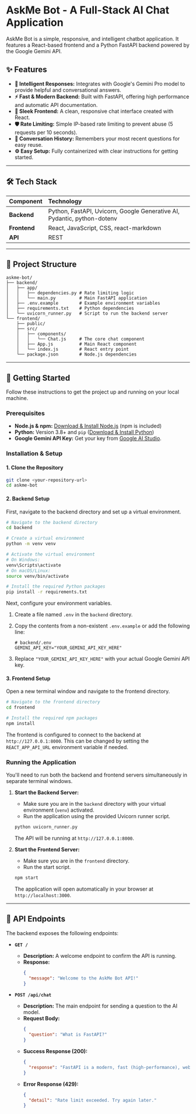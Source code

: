 # AskMe Bot - A Full-Stack AI Chat Application

AskMe Bot is a simple, responsive, and intelligent chatbot application. It features a React-based frontend and a Python FastAPI backend powered by the Google Gemini API.

## ✨ Features

  * **🤖 Intelligent Responses:** Integrates with Google's Gemini Pro model to provide helpful and conversational answers.
  * **⚡️ Fast & Modern Backend:** Built with FastAPI, offering high performance and automatic API documentation.
  * **🎨 Sleek Frontend:** A clean, responsive chat interface created with React.
  * **🛡️ Rate Limiting:** Simple IP-based rate limiting to prevent abuse (5 requests per 10 seconds).
  * **📜 Conversation History:** Remembers your most recent questions for easy reuse.
  * **⚙️ Easy Setup:** Fully containerized with clear instructions for getting started.

-----

## 🛠️ Tech Stack

| Component | Technology                                                              |
| :-------- | :---------------------------------------------------------------------- |
| **Backend** | Python, FastAPI, Uvicorn, Google Generative AI, Pydantic, python-dotenv |
| **Frontend** | React, JavaScript, CSS, react-markdown                                  |
| **API** | REST                                                                    |

-----

## 📂 Project Structure

```
askme-bot/
├── backend/
│   ├── app/
│   │   ├── dependencies.py # Rate limiting logic
│   │   └── main.py         # Main FastAPI application
│   ├── .env.example        # Example environment variables
│   ├── requirements.txt    # Python dependencies
│   └── uvicorn_runner.py   # Script to run the backend server
└── frontend/
    ├── public/
    ├── src/
    │   ├── components/
    │   │   └── Chat.js     # The core chat component
    │   ├── App.js          # Main React component
    │   └── index.js        # React entry point
    └── package.json        # Node.js dependencies
```

-----

## 🚀 Getting Started

Follow these instructions to get the project up and running on your local machine.

### Prerequisites

  * **Node.js & npm:** [Download & Install Node.js](https://nodejs.org/en/download/) (npm is included)
  * **Python:** Version 3.8+ and `pip` ([Download & Install Python](https://www.python.org/downloads/))
  * **Google Gemini API Key:** Get your key from [Google AI Studio](https://makersuite.google.com/app/apikey).

### Installation & Setup

#### 1\. Clone the Repository

```bash
git clone <your-repository-url>
cd askme-bot
```

#### 2\. Backend Setup

First, navigate to the backend directory and set up a virtual environment.

```bash
# Navigate to the backend directory
cd backend

# Create a virtual environment
python -m venv venv

# Activate the virtual environment
# On Windows:
venv\Scripts\activate
# On macOS/Linux:
source venv/bin/activate

# Install the required Python packages
pip install -r requirements.txt
```

Next, configure your environment variables.

1.  Create a file named `.env` in the `backend` directory.

2.  Copy the contents from a non-existent `.env.example` or add the following line:

    ```env
    # backend/.env
    GEMINI_API_KEY="YOUR_GEMINI_API_KEY_HERE"
    ```

3.  Replace `"YOUR_GEMINI_API_KEY_HERE"` with your actual Google Gemini API key.

#### 3\. Frontend Setup

Open a new terminal window and navigate to the frontend directory.

```bash
# Navigate to the frontend directory
cd frontend

# Install the required npm packages
npm install
```

The frontend is configured to connect to the backend at `http://127.0.0.1:8000`. This can be changed by setting the `REACT_APP_API_URL` environment variable if needed.

### Running the Application

You'll need to run both the backend and frontend servers simultaneously in separate terminal windows.

1.  **Start the Backend Server:**

      * Make sure you are in the `backend` directory with your virtual environment (`venv`) activated.
      * Run the application using the provided Uvicorn runner script.

    <!-- end list -->

    ```bash
    python uvicorn_runner.py
    ```

    The API will be running at `http://127.0.0.1:8000`.

2.  **Start the Frontend Server:**

      * Make sure you are in the `frontend` directory.
      * Run the start script.

    <!-- end list -->

    ```bash
    npm start
    ```

    The application will open automatically in your browser at `http://localhost:3000`.

-----

## 📖 API Endpoints

The backend exposes the following endpoints:

  * **`GET /`**

      * **Description:** A welcome endpoint to confirm the API is running.
      * **Response:**
        ```json
        {
          "message": "Welcome to the AskMe Bot API!"
        }
        ```

  * **`POST /api/chat`**

      * **Description:** The main endpoint for sending a question to the AI model.
      * **Request Body:**
        ```json
        {
          "question": "What is FastAPI?"
        }
        ```
      * **Success Response (200):**
        ```json
        {
          "response": "FastAPI is a modern, fast (high-performance), web framework for building APIs with Python 3.7+ based on standard Python type hints..."
        }
        ```
      * **Error Response (429):**
        ```json
        {
          "detail": "Rate limit exceeded. Try again later."
        }
        ```